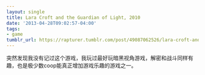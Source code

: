 ```yaml
---
layout: single
title: Lara Croft and the Guardian of Light, 2010
date: '2013-04-28T09:02:57-04:00'
tags:
- game
tumblr_url: https://rapturer.tumblr.com/post/49087062526/lara-croft-and-the-guardian-of-light-2010
---
```

突然发现我没有记过这个游戏，我玩过最好玩暗黑视角游戏，解密和战斗同样有趣，也是极少数coop能真正增加游戏乐趣的游戏之一。


